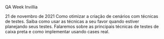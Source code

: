 QA Week Invillia

21 de novembro de 2021
Como otimizar a criação de cenários com técnicas de testes.
Saiba como usar as técnicas a seu favor quando estiver planejando seus testes. Falaremos sobre as principais técnicas de testes de caixa preta e como implementar usando cases real.
